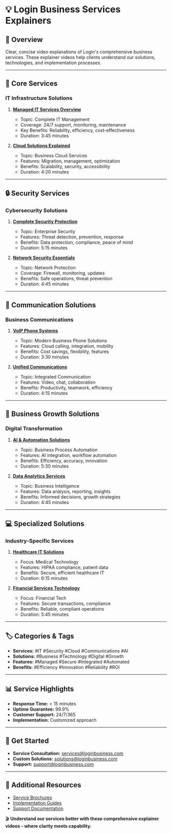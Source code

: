 # 💡 Login Business Services Explainers

## 📌 Overview
Clear, concise video explanations of Login's comprehensive business services. These explainer videos help clients understand our solutions, technologies, and implementation processes.

---

## 🔧 Core Services
### **IT Infrastructure Solutions**
1. **[Managed IT Services Overview](https://www.youtube.com/watch?v=XXXXX)**
   - Topic: Complete IT Management
   - Coverage: 24/7 support, monitoring, maintenance
   - Key Benefits: Reliability, efficiency, cost-effectiveness
   - Duration: 3:45 minutes

2. **[Cloud Solutions Explained](https://www.youtube.com/watch?v=XXXXX)**
   - Topic: Business Cloud Services
   - Features: Migration, management, optimization
   - Benefits: Scalability, security, accessibility
   - Duration: 4:20 minutes

---

## 🔒 Security Services
### **Cybersecurity Solutions**
1. **[Complete Security Protection](https://www.youtube.com/watch?v=XXXXX)**
   - Topic: Enterprise Security
   - Features: Threat detection, prevention, response
   - Benefits: Data protection, compliance, peace of mind
   - Duration: 5:15 minutes

2. **[Network Security Essentials](https://www.youtube.com/watch?v=XXXXX)**
   - Topic: Network Protection
   - Coverage: Firewall, monitoring, updates
   - Benefits: Safe operations, threat prevention
   - Duration: 4:45 minutes

---

## 📱 Communication Solutions
### **Business Communications**
1. **[VoIP Phone Systems](https://www.youtube.com/watch?v=XXXXX)**
   - Topic: Modern Business Phone Solutions
   - Features: Cloud calling, integration, mobility
   - Benefits: Cost savings, flexibility, features
   - Duration: 3:30 minutes

2. **[Unified Communications](https://www.youtube.com/watch?v=XXXXX)**
   - Topic: Integrated Communication
   - Features: Video, chat, collaboration
   - Benefits: Productivity, teamwork, efficiency
   - Duration: 4:15 minutes

---

## 🚀 Business Growth Solutions
### **Digital Transformation**
1. **[AI & Automation Solutions](https://www.youtube.com/watch?v=XXXXX)**
   - Topic: Business Process Automation
   - Features: AI integration, workflow automation
   - Benefits: Efficiency, accuracy, innovation
   - Duration: 5:30 minutes

2. **[Data Analytics Services](https://www.youtube.com/watch?v=XXXXX)**
   - Topic: Business Intelligence
   - Features: Data analysis, reporting, insights
   - Benefits: Informed decisions, growth strategies
   - Duration: 4:45 minutes

---

## 💻 Specialized Solutions
### **Industry-Specific Services**
1. **[Healthcare IT Solutions](https://www.youtube.com/watch?v=XXXXX)**
   - Focus: Medical Technology
   - Features: HIPAA compliance, patient data
   - Benefits: Secure, efficient healthcare IT
   - Duration: 6:15 minutes

2. **[Financial Services Technology](https://www.youtube.com/watch?v=XXXXX)**
   - Focus: Financial Tech
   - Features: Secure transactions, compliance
   - Benefits: Reliable, compliant operations
   - Duration: 5:45 minutes

---

## 🏷️ Categories & Tags
- **Services:** #IT #Security #Cloud #Communications #AI
- **Solutions:** #Business #Technology #Digital #Growth
- **Features:** #Managed #Secure #Integrated #Automated
- **Benefits:** #Efficiency #Innovation #Reliability #ROI

---

## 📊 Service Highlights
- **Response Time:** < 15 minutes
- **Uptime Guarantee:** 99.9%
- **Customer Support:** 24/7/365
- **Implementation:** Customized approach

---

## 📱 Get Started
- **Service Consultation:** services@loginbusiness.com
- **Custom Solutions:** solutions@loginbusiness.com
- **Support:** support@loginbusiness.com

---

## 🔗 Additional Resources
- [Service Brochures](https://loginbusiness.com/brochures)
- [Implementation Guides](https://loginbusiness.com/guides)
- [Support Documentation](https://loginbusiness.com/support)

🎬 **Understand our services better with these comprehensive explainer videos - where clarity meets capability.** 
